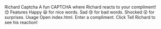 Richard Captcha  A fun CAPTCHA where Richard reacts to your compliment! 😊  Features  Happy 😃 for nice words.  Sad 😢 for bad words.  Shocked 😲 for surprises.  Usage  Open index.html.  Enter a compliment.  Click Tell Richard to see his reaction!
